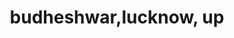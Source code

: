 ---
title: budheshwar,lucknow, up
url: /budheshwar-lucknow-up/
latitude: 26.844
longitude: 80.864
---